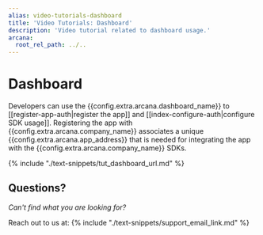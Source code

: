 ```yaml
---
alias: video-tutorials-dashboard
title: 'Video Tutorials: Dashboard'
description: 'Video tutorial related to dashboard usage.'
arcana:
  root_rel_path: ../..
---
```


# Dashboard

Developers can use the {{config.extra.arcana.dashboard_name}} to [[register-app-auth|register the app]] and [[index-configure-auth|configure SDK usage]]. Registering the app with {{config.extra.arcana.company_name}} associates a unique {{config.extra.arcana.app_address}} that is needed for integrating the app with the {{config.extra.arcana.company_name}} SDKs.

{% include "./text-snippets/tut_dashboard_url.md" %}

## Questions?

*Can't find what you are looking for?*

Reach out to us at: {% include "./text-snippets/support_email_link.md" %}
